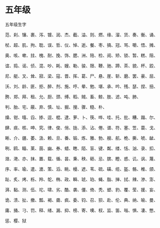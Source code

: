 # 五年级

五年级生字

范、刹、镶、裹、泻、镀、润、杰、截、溢、则、燃、缘、溜、货、奏、衡、诵、

杖、超、肌、拘、耽、误、哲、仪、悼、逝、餐、枣、搞、冠、骂、嚼、悟、摊、

奥、咳、嗽、拄、槐、耐、挽、饰、腮、洲、陪、检、阅、矫、锁、暂、糕、阻、

谊、捣、谣、侦、混、吵、耗、嫂、勒、骏、限、鞭、驰、蹄、茶、貌、杯、跤、

尼、艇、叉、耸、寂、梁、寇、晋、挥、葛、尸、悬、崖、斩、磨、罢、豪、屈、

沃、刘、龄、匪、拒、醉、剂、施、哼、晕、勉、堪、承、吟、残、瑟、捏、扭、

胯、郑、拜、租、允、厨、颈、缚、稻、贼、畜、鲸、肢、滤、吨、肺、

判、胎、宅、蔽、弃、慎、址、掘、搜、骤、糙、朴、

燥、钳、嘻、舀、掺、逗、棍、逮、萝、卜、筷、哗、哇、托、批、糟、蹋、尔、

肆、痰、核、呻、究、律、俊、俏、拢、添、沾、倦、谱、符、塞、笠、蓑、戈、

晰、介、疆、萎、汲、赖、旦、番、锻、炼、雅、勃、艘、航、桅、撕、唬、龇、

咧、鸥、瞄、莱、茵、幽、券、蜡、瞎、陌、盲、键、粼、缕、恬、汹、录、扣、

潋、滟、亦、抹、置、载、循、昙、秉、秧、砸、忌、膑、瞪、惑、讥、讽、蔑、

序、率、瑜、遣、渡、策、滔、眺、幔、遮、苇、硫、磺、缆、盔、骼、椎、颌、

趾、炙、烤、栎、羚、鸵、椭、政、瞬、琥、珀、蝇、脂、掸、拭、辣、渗、澎、

湃、黏、测、伍、坨、啸、劣、酷、袭、僵、倚、秃、塑、豹、覆、莹、援、妄、

诡、溃、扯、撤、瓢、褐、聋、疯、委、钧、召、狈、赴、伦、典、纳、喻、曼、

庸、捅、刁、罚、释、绪、漏、抑、榜、寄、噢、杈、监、笛、嗡、惧、凄、憋、

惩、樱、狱

